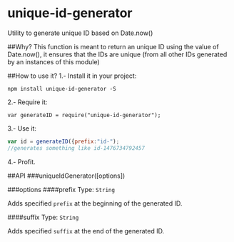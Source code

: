 # unique-id-generator
Utility to generate unique ID based on Date.now()

##Why?
This function is meant to return an unique ID using the value of Date.now(), it ensures that the IDs are unique (from all other IDs generated by an instances of this module)

##How to use it?
1.- Install it in your project:

`npm install unique-id-generator -S`

2.- Require it:

`var generateID = require("unique-id-generator");`

3.- Use it:

```js
var id = generateID({prefix:"id-");
//generates something like id-1476734792457
```

4.- Profit.

##API
###uniqueIdGenerator([options])

###options
####prefix
Type: `String` <br>

Adds specified `prefix` at the beginning of the generated ID.

####suffix
Type: `String` <br>

Adds specified `suffix` at the end of the generated ID.

